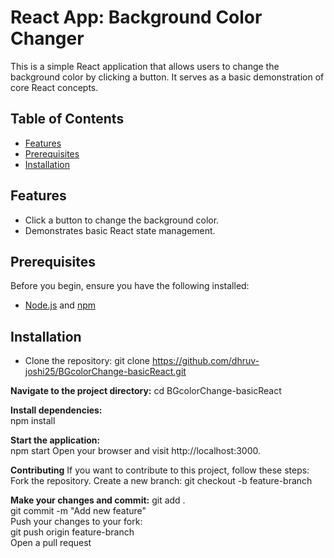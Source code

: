 # React App: Background Color Changer

This is a simple React application that allows users to change the background color by clicking a button. It serves as a basic demonstration of core React concepts.

## Table of Contents

- [Features](#features)
- [Prerequisites](#prerequisites)
- [Installation](#installation)

## Features

- Click a button to change the background color.
- Demonstrates basic React state management.

## Prerequisites

Before you begin, ensure you have the following installed:

- [Node.js](https://nodejs.org/) and [npm](https://www.npmjs.com/)

## Installation

- Clone the repository: 
   git clone https://github.com/dhruv-joshi25/BGcolorChange-basicReact.git

**Navigate to the project directory:**
cd BGcolorChange-basicReact

**Install dependencies:** <br/>
npm install

**Start the application:** <br/>
npm start
Open your browser and visit http://localhost:3000.


**Contributing**
If you want to contribute to this project, follow these steps:
Fork the repository.
Create a new branch:
git checkout -b feature-branch


**Make your changes and commit:**
git add . <br/>
git commit -m "Add new feature"<br/>
Push your changes to your fork:<br/>
git push origin feature-branch<br/>
Open a pull request<br/>

